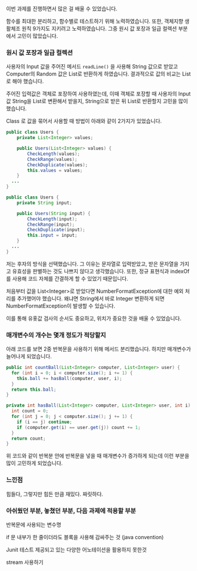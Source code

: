 이번 과제를 진행하면서 많은 걸 배울 수 있었습니다.

함수를 최대한 분리하고, 함수별로 테스트하기 위해 노력하였습니다. 또한, 객체지향 생활체조 원칙 9가지도 지키려고 노력하였습니다. 그중 원시 값 포장과 일급 컬렉션 부분에서 고민이 많았습니다.



### 원시 값 포장과 일급 컬렉션

사용자의 Input 값을 주어진 메서드 `readLine()` 을 사용해 String 값으로 받았고 Computer의 Random 값은 List로 반환하게 하였습니다. 결과적으로 값의 비교는 List로 해야 했습니다.

주어진 입력값은 객체로 포장하여 사용하였는데, 이때 객체로 포장할 때 사용자의 Input 값 String을 List로 변환해서 받을지, String으로 받은 뒤 List로 반환할지 고민을 많이 했습니다.



Class 로 값을 묶어서 사용할 때 방법이 아래와 같이 2가지가 있었습니다. 

```java
public class Users {
    private List<Integer> values;

    public Users(List<Integer> values) {
        CheckLength(values);
        CheckRange(values);
        CheckDuplicate(values);
        this.values = values;
    }
  ...
}
```

```java
public class Users {
    private String input;

    public Users(String input) {
        CheckLength(input);
        CheckRange(input);
        CheckDuplicate(input);
        this.input = input;
    }
  ...
}
```

저는 후자의 방식을 선택했습니다. 그 이유는 문자열로 입력받았고, 받은 문자열을 가지고 유효성을 판별하는 것도 나쁘지 않다고 생각했습니다. 또한, 정규 표현식과 indexOf를 사용해 코드 자체를 간결하게 할 수 있었기 때문입니다.

처음부터 값을 List&lt;Integer&gt;로 받았다면 NumberFormatException에 대한 예외 처리를 추가했어야 했습니다. 왜냐면 String에서 바로 Integer 변환하게 되면 NumberFormatException이 발생할 수 있습니다.

이를 통해 유횻값 검사의 순서도 중요하고, 위치가 중요한 것을 배울 수 있었습니다.



### 매개변수의 개수는 몇개 정도가 적당할지

아래 코드를 보면 2중 반복문을 사용하기 위해 메서드 분리했습니다. 하지만 매개변수가 늘어나게 되었습니다.

```java
public int countBall(List<Integer> computer, List<Integer> user) {
  for (int i = 0; i < computer.size(); i += 1) {
    this.ball += hasBall(computer, user, i);
  }
  return this.ball;
}

private int hasBall(List<Integer> computer, List<Integer> user, int i) {
  int count = 0;
  for (int j = 0; j < computer.size(); j += 1) {
    if (i == j) continue;
    if (computer.get(i) == user.get(j)) count += 1;
  }
  return count;
}
```

위 코드와 같이 반복분 안에 반복문을 넣을 때 매개변수가 증가하게 되는데 이런 부분을 많이 고민하게 되었습니다.



### 느낀점

힘들다, 그렇지만 힘든 만큼 재밌다. 짜릿하다.



### 아쉬웠던 부분, 놓쳤던 부분, 다음 과제에 적용할 부분

반복문에 사용되는 변수명

if 문 내부가 한 줄이더라도 블록을 사용해 감싸주는 것 (java convention)

Junit 테스트 제공되고 있는 다양한 어노테이션을 활용하지 못한것

stream 사용하기